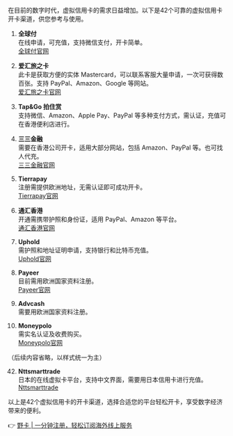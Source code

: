 在目前的数字时代，虚拟信用卡的需求日益增加。以下是42个可靠的虚拟信用卡开卡渠道，供您参考与使用。

1. **全球付**   
   在线申请，可充值，支持微信支付，开卡简单。  
   [全球付官网](http://www.globalcash.hk/)

2. **爱汇旅之卡**   
   此卡是获取方便的实体 Mastercard，可以联系客服大量申请，一次可获得数百张。支持 PayPal、Amazon、Google 等网站。  
   [爱汇旅之卡官网](http://www.ihui.com/)

3. **Tap&Go 拍住赏**   
   支持微信、Amazon、Apple Pay、PayPal 等多种支付方式，需认证，充值可在香港便利店进行。  

4. **三三金融**  
   需要在香港公司开卡，适用大部分网站，包括 Amazon、PayPal 等。也可找人代充。  
   [三三金融官网](https://cards.33finance.com)

5. **Tierrapay**  
   注册需提供欧洲地址，无需认证即可成功开卡。  
   [Tierrapay官网](http://www.tierrapay.com)

6. **通汇香港**  
   开通需携带护照和身份证，适用 PayPal、Amazon 等平台。  
   [通汇香港官网](https://www.transforex.hk/)

7. **Uphold**  
   需护照和地址证明申请，支持银行和比特币充值。  
   [Uphold官网](http://www.uphold.com)

8. **Payeer**  
   目前需用欧洲国家资料注册。  
   [Payeer官网](http://www.zhesui.com/payeer/)

9. **Advcash**  
   需要用欧洲国家资料注册。  

10. **Moneypolo**  
    需实名认证及收费购买。  
    [Moneypolo官网](http://www.zhesui.com/moneypolo/)

（后续内容省略，以样式统一为主）

42. **Nttsmarttrade**  
    日本的在线虚拟卡平台，支持中文界面，需要用日本信用卡进行充值。  
    [Nttsmarttrade](http://www.nttsmarttrade.co.jp/mastercardnet/cn/)

以上是42个虚拟信用卡的开卡渠道，选择合适您的平台轻松开卡，享受数字经济带来的便利。

👉 [野卡 | 一分钟注册，轻松订阅海外线上服务](https://bit.ly/bewildcard)